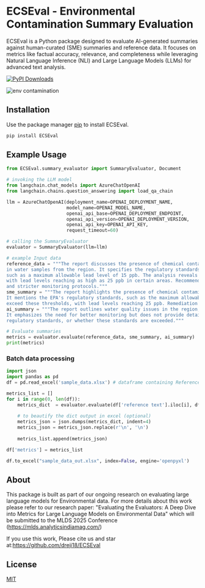 # ECSEval - Environmental Contamination Summary Evaluation
ECSEval is a Python package designed to evaluate AI-generated summaries against human-curated (SME) summaries and reference data. It focuses on metrics like factual accuracy, relevance, and completeness while leveraging Natural Language Inference (NLI) and Large Language Models (LLMs) for advanced text analysis.

[![PyPI Downloads](https://static.pepy.tech/badge/ecseval)](https://pepy.tech/projects/ecseval)

![env contamination](https://github.com/user-attachments/assets/27ab7e23-d081-4a3f-98d6-010025db403b)

## Installation

Use the package manager [pip](https://pip.pypa.io/en/stable/) to install ECSEval.

```bash
pip install ECSEval
```

## Example Usage

```python
from ECSEval.summary_evaluator import SummaryEvaluator, Document

# invoking the LLM model
from langchain.chat_models import AzureChatOpenAI
from langchain.chains.question_answering import load_qa_chain

llm = AzureChatOpenAI(deployment_name=OPENAI_DEPLOYMENT_NAME,
                      model_name=OPENAI_MODEL_NAME,
                      openai_api_base=OPENAI_DEPLOYMENT_ENDPOINT,
                      openai_api_version=OPENAI_DEPLOYMENT_VERSION,
                      openai_api_key=OPENAI_API_KEY,
                      request_timeout=60)

# calling the SummaryEvaluator
evaluator = SummaryEvaluator(llm=llm)

# example Input data
reference_data = """The report discusses the presence of chemical contaminants, including lead and arsenic, 
in water samples from the region. It specifies the regulatory standards set by the Environmental Protection Agency (EPA), 
such as a maximum allowable lead level of 15 ppb. The analysis reveals that some samples exceed these regulatory thresholds, 
with lead levels reaching as high as 25 ppb in certain areas. Recommendations include immediate remediation efforts 
and stricter monitoring protocols."""
sme_summary = """The report highlights the presence of chemical contaminants like lead and arsenic in water samples. 
It mentions the EPA's regulatory standards, such as the maximum allowable lead level of 15 ppb, and states that some samples 
exceed these thresholds, with lead levels reaching 25 ppb. Remediation and monitoring efforts are recommended."""
ai_summary = """The report outlines water quality issues in the region, noting the presence of various chemicals. 
It emphasizes the need for better monitoring but does not provide details on contaminants, 
regulatory standards, or whether these standards are exceeded."""

# Evaluate summaries
metrics = evaluator.evaluate(reference_data, sme_summary, ai_summary)
print(metrics)

```
### Batch data processing
```python
import json
import pandas as pd
df = pd.read_excel('sample_data.xlsx') # dataframe containing Reference data, SME created summary and AI generated summary

metrics_list = []
for i in range(0, len(df)):
    metrics_dict  = evaluator.evaluate(df['reference text'].iloc[i], df['sme summary'].iloc[i], df['ai summary'].iloc[i])
    
    # to beautify the dict output in excel (optional)
    metrics_json = json.dumps(metrics_dict, indent=4)
    metrics_json = metrics_json.replace(r'\n', '\n')  
    
    metrics_list.append(metrics_json)

df['metrics'] = metrics_list

df.to_excel("sample_data_out.xlsx", index=False, engine='openpyxl')

```

## About

This package is built as part of our ongoing research on evaluating large language models for Environmental data. For more details about this work please refer to our research paper: "Evaluating the Evaluators: A Deep Dive into Metrics for Large Language Models on Environmental Data" which will be submitted to the MLDS 2025 Conference (https://mlds.analyticsindiamag.com/)

If you use this work, Please cite us and star at:https://github.com/dreji18/ECSEval

## License

[MIT](https://choosealicense.com/licenses/mit/)
